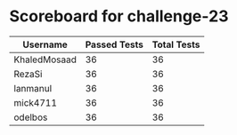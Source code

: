 # Scoreboard for challenge-23
| Username   | Passed Tests | Total Tests |
|------------|--------------|-------------|
| KhaledMosaad | 36 | 36 |
| RezaSi | 36 | 36 |
| lanmanul | 36 | 36 |
| mick4711 | 36 | 36 |
| odelbos | 36 | 36 |
